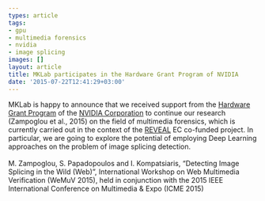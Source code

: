 ```yaml
---
types: article
tags:
- gpu
- multimedia forensics
- nvidia
- image splicing
images: []
layout: article
title: MKLab participates in the Hardware Grant Program of NVIDIA
date: '2015-07-22T12:41:29+03:00'
---
```

<div>MKLab is happy to announce that we received support from the <a href="https://developer.nvidia.com/academic_hw_seeding">Hardware Grant Program</a> of the <a href="http://www.nvidia.com/">NVIDIA Corporation</a> to continue our research (Zampoglou et al., 2015) on the field of multimedia forensics, which is currently carried out in the context of the <a href="http://revealproject.eu/">REVEAL</a> EC co-funded project. In particular, we are going to explore the potential of employing Deep Learning approaches on the problem of image splicing detection.&nbsp;</div>
<div>&nbsp;</div>
<div>M. Zampoglou, S. Papadopoulos and I. Kompatsiaris, “Detecting Image Splicing in the Wild (Web)”, International Workshop on Web Multimedia Verification (WeMuV 2015), held in conjunction with the 2015 IEEE International Conference on Multimedia &amp; Expo (ICME 2015)</div>
<div>&nbsp;</div>

